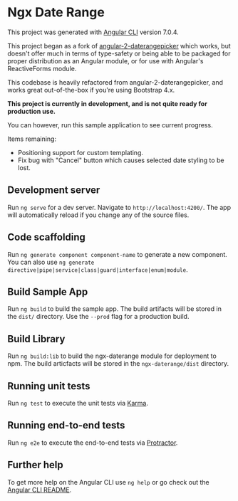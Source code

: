 # Ngx Date Range

This project was generated with [Angular CLI](https://github.com/angular/angular-cli) version 7.0.4.

This project began as a fork of [angular-2-daterangepicker](https://github.com/alsoicode/angular-2-daterangepicker) which works, but doesn't offer much in terms of type-safety or being able to be packaged for proper distribution as an Angular module, or for use with Angular's ReactiveForms module.

This codebase is heavily refactored from angular-2-daterangepicker, and works great out-of-the-box if you're using Bootstrap 4.x.

**This project is currently in development, and is not quite ready for production use.**

You can however, run this sample application to see current progress.

Items remaining:

- Positioning support for custom templating.
- Fix bug with "Cancel" button which causes selected date styling to be lost.

## Development server

Run `ng serve` for a dev server. Navigate to `http://localhost:4200/`. The app will automatically reload if you change any of the source files.

## Code scaffolding

Run `ng generate component component-name` to generate a new component. You can also use `ng generate directive|pipe|service|class|guard|interface|enum|module`.

## Build Sample App

Run `ng build` to build the sample app. The build artifacts will be stored in the `dist/` directory. Use the `--prod` flag for a production build.

## Build Library

Run `ng build:lib` to build the ngx-daterange module for deployment to npm. The build articfacts will be stored in the `ngx-daterange/dist` directory.

## Running unit tests

Run `ng test` to execute the unit tests via [Karma](https://karma-runner.github.io).

## Running end-to-end tests

Run `ng e2e` to execute the end-to-end tests via [Protractor](http://www.protractortest.org/).

## Further help

To get more help on the Angular CLI use `ng help` or go check out the [Angular CLI README](https://github.com/angular/angular-cli/blob/master/README.md).
